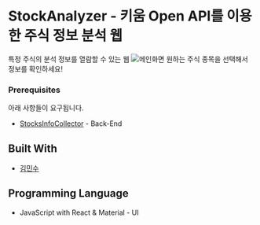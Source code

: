 # StockAnalyzer - 키움 Open API를 이용한 주식 정보 분석 웹 

특정 주식의 분석 정보를 열람할 수 있는 웹
![메인화면](https://user-images.githubusercontent.com/67990009/132543164-bb975b3e-9100-4a80-a991-361177534d51.png)
원하는 주식 종목을 선택해서 정보를 확인하세요!

### Prerequisites

아래 사항들이 요구됩니다.

* [StocksInfoCollector](https://github.com/Rush-K/StocksInfoCollector) - Back-End

## Built With

* [김민수](https://github.com/Rush-K)

## Programming Language

* JavaScript with React & Material - UI
